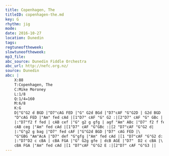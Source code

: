 ```yaml
---
title: Copenhagen, The
titleID: copenhagen-the.md
key: G
rhythm: jig 
mode:
date: 2016-10-27
location: Dunedin
tags:
regtuneoftheweek:
slowtuneoftheweek:
mp3_file:
abc_source: Dunedin Fiddle Orchestra
abc_url: http://nefc.org.nz/
source: Dunedin
abc: |
    X:88
    T:Copenhagen, The
    C:Mike Moroney
    L:1/8
    Q:1/4=160
    M:6/8
    K:G
    D|"G"G2 d BGD |"D7"cAG FED |"G" G2d BGd |"D7"cAF "G"G2D | G2d BGD |!
    "D"cAG FED |"Am" fed cAd |[1"D7" cAF "G" G2 :|[2"D7" cAF "G" GBc |
    |:"D7"f2 f fed | cAB cef |"G" g2 g gfg | agf "Am" ABc |"D7" f2 f fed |\
    cAB ceg |"Am" fed cAd |[1"D7" cAF "G"GBc :|[2 "D7"cAF "G"G2 d|
    |:"G"g2 g bag |"D7" fed cAF |"G"G2d BGD |"D7" cAG FED |\
    "G"GBG "Am"AcA |"D7" def "G"gfg |"Am" fed cAd |[1 "D7"cAF "G"G2 d:|[2"D7" cAF "G"G2 E |
    |:"D7"D2 c cBA | cBA FGA |"G" G2g gfe | dcB AGE |"D7"  D2 c cBA |\
    cBA FGA |"Am" fed cAd |[1 "D7"cAF "G"G2 E :|[2"D7" cAF "G"G3 ||
---
```

